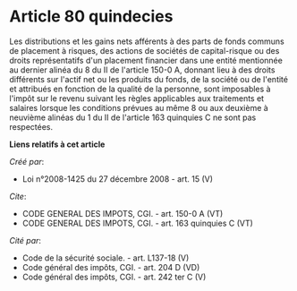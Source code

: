 # Article 80 quindecies

Les distributions et les gains nets afférents à des parts de fonds communs de placement à risques, des actions de sociétés de
capital-risque ou des droits représentatifs d'un placement financier dans une entité mentionnée au dernier alinéa du 8 du II
de l'article 150-0 A, donnant lieu à des droits différents sur l'actif net ou les produits du fonds, de la société ou de
l'entité et attribués en fonction de la qualité de la personne, sont imposables à l'impôt sur le revenu suivant les règles
applicables aux traitements et salaires lorsque les conditions prévues au même 8 ou aux deuxième à neuvième alinéas du 1 du
II de l'article 163 quinquies C ne sont pas respectées.

**Liens relatifs à cet article**

_Créé par_:

  - Loi n°2008-1425 du 27 décembre 2008 - art. 15 (V)

_Cite_:

  - CODE GENERAL DES IMPOTS, CGI. - art. 150-0 A (VT)
  - CODE GENERAL DES IMPOTS, CGI. - art. 163 quinquies C (VT)

_Cité par_:

  - Code de la sécurité sociale. - art. L137-18 (V)
  - Code général des impôts, CGI. - art. 204 D (VD)
  - Code général des impôts, CGI. - art. 242 ter C (V)
